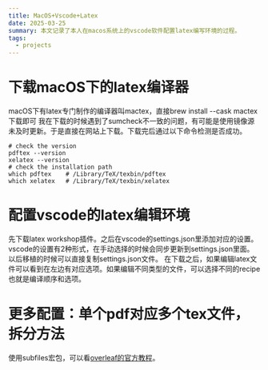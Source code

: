 ```yaml
---
title: MacOS+Vscode+Latex
date: 2025-03-25
summary: 本文记录了本人在macos系统上的vscode软件配置latex编写环境的过程。
tags:
  - projects
---
```


# 下载macOS下的latex编译器

macOS下有latex专门制作的编译器叫mactex，直接brew install --cask mactex下载即可
我在下载的时候遇到了sumcheck不一致的问题，有可能是使用镜像源未及时更新。于是直接在网站上下载。下载完后通过以下命令检测是否成功。
```
# check the version
pdftex --version
xelatex --version
# check the installation path
which pdftex    # /Library/TeX/texbin/pdftex
which xelatex   # /Library/TeX/texbin/xelatex
```
# 配置vscode的latex编辑环境
先下载latex workshop插件。之后在vscode的settings.json里添加对应的设置。
vscode的设置有2种形式，在手动选择的时候会同步更新到settings.json里面。以后移植的时候可以直接复制settings.json文件。
在下载之后，如果编辑latex文件可以看到在左边有对应选项。如果编辑不同类型的文件，可以选择不同的recipe也就是编译顺序和选项。
# 更多配置：单个pdf对应多个tex文件，拆分方法
使用subfiles宏包，可以看[overleaf的官方教程](https://www.overleaf.com/learn/latex/Multi-file_LaTeX_projects)。